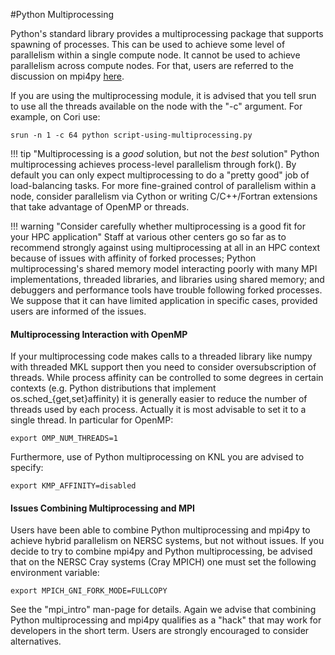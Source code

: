 
#Python Multiprocessing

Python's standard library provides a multiprocessing package that supports
spawning of processes. This can be used to achieve some level of parallelism
within a single compute node. It cannot be used to achieve parallelism across
compute nodes. For that, users are referred to the discussion on mpi4py
[here](mpi4py.md).

If you are using the multiprocessing module, it is advised that you tell srun
to use all the threads available on the node with the "-c" argument.  For
example, on Cori use:

    srun -n 1 -c 64 python script-using-multiprocessing.py

!!! tip "Multiprocessing is a *good* solution, but not the *best* solution"
    Python multiprocessing achieves process-level parallelism through fork().  By
    default you can only expect multiprocessing to do a "pretty good" job of
    load-balancing tasks. For more fine-grained control of parallelism within a
    node, consider parallelism via Cython or writing C/C++/Fortran extensions that
    take advantage of OpenMP or threads.

!!! warning "Consider carefully whether multiprocessing is a good fit for your HPC application"
    Staff at various other centers go so far as to recommend strongly against using
    multiprocessing at all in an HPC context because of issues with affinity of
    forked processes; Python multiprocessing's shared memory model interacting
    poorly with many MPI implementations, threaded libraries, and libraries using
    shared memory; and debuggers and performance tools have trouble following
    forked processes. We suppose that it can have limited application in specific
    cases, provided users are informed of the issues.

#### Multiprocessing Interaction with OpenMP

If your multiprocessing code makes calls to a threaded library like numpy with
threaded MKL support then you need to consider oversubscription of threads.
While process affinity can be controlled to some degrees in certain contexts
(e.g. Python distributions that implement os.sched_{get,set}affinity) it is
generally easier to reduce the number of threads used by each process.
Actually it is most advisable to set it to a single thread.  In particular for
OpenMP:

    export OMP_NUM_THREADS=1

Furthermore, use of Python multiprocessing on KNL you are advised to specify:

    export KMP_AFFINITY=disabled


#### Issues Combining Multiprocessing and MPI

Users have been able to combine Python multiprocessing and mpi4py to achieve
hybrid parallelism on NERSC systems, but not without issues.  If you decide to
try to combine mpi4py and Python multiprocessing, be advised that on the NERSC
Cray systems (Cray MPICH) one must set the following environment variable:

    export MPICH_GNI_FORK_MODE=FULLCOPY

See the "mpi_intro" man-page for details.  Again we advise that combining
Python multiprocessing and mpi4py qualifies as a "hack" that may work for
developers in the short term.  Users are strongly encouraged to consider
alternatives.

